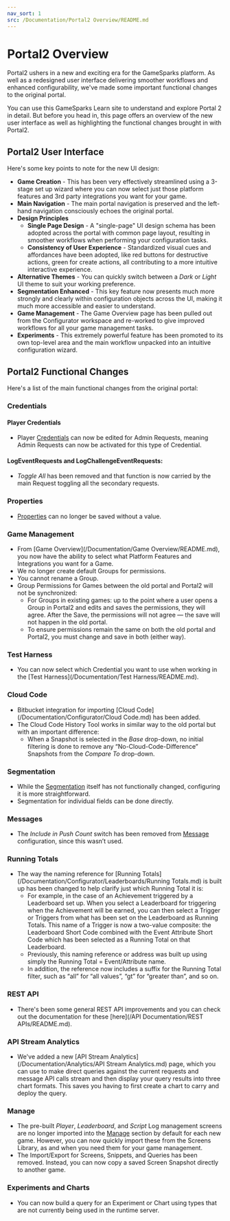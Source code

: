 ```yaml
---
nav_sort: 1
src: /Documentation/Portal2 Overview/README.md
---
```


# Portal2 Overview

Portal2 ushers in a new and exciting era for the GameSparks platform. As well as a redesigned user interface delivering smoother workflows and enhanced configurability, we've made some important functional changes to the original portal.

You can use this GameSparks Learn site to understand and explore Portal 2 in detail. But before you head in, this page offers an overview of the new user interface as well as highlighting the functional changes brought in with Portal2.

## Portal2 User Interface

Here's some key points to note for the new UI design:

* **Game Creation** - This has been very effectively streamlined using a 3-stage set up wizard where you can now select just those platform features and 3rd party integrations you want for your game.
* **Main Navigation** - The main portal navigation is preserved and the left-hand navigation consciously echoes the original portal.
* **Design Principles**
  * **Single Page Design** - A "single-page" UI design schema has been adopted across the portal with common page layout, resulting in smoother workflows when performing your configuration tasks.
  * **Consistency of User Experience** - Standardized visual cues and affordances have been adopted, like red buttons for destructive actions, green for create actions, all contributing to a more intuitive interactive experience.
* **Alternative Themes** - You can quickly switch between a *Dark* or *Light* UI theme to suit your working preference.
* **Segmentation Enhanced** - This key feature now presents much more strongly and clearly within configuration objects across the UI, making it much more accessible and easier to understand.
* **Game Management** - The Game Overview page has been pulled out from the Configurator workspace and re-worked to give improved workflows for all your game management tasks.
* **Experiments** - This extremely powerful feature has been promoted to its own top-level area and the main workflow unpacked into an intuitive configuration wizard.


## Portal2 Functional Changes

Here's a list of the main functional changes from the original portal:

### Credentials

#### Player Credentials
* Player [Credentials](/Documentation/Configurator/Credentials.md) can now be edited for Admin Requests, meaning Admin Requests can now be activated for this type of Credential.

#### LogEventRequests and LogChallengeEventRequests:
* *Toggle All* has been removed and that function is now carried by the main Request toggling all the secondary requests.

### Properties
* [Properties](/Documentation/Configurator/Properties.md) can no longer be saved without a value.

### Game Management
* From [Game Overview](/Documentation/Game Overview/README.md), you now have the ability to select what Platform Features and Integrations you want for a Game.
* We no longer create default Groups for permissions.
* You cannot rename a Group.
* Group Permissions for Games between the old portal and Portal2 will not be synchronized:
  * For Groups in existing games: up to the point where a user opens a Group in Portal2 and edits and saves the permissions, they will agree. After the Save, the permissions will not agree — the save will not happen in the old portal.
  * To ensure permissions remain the same on both the old portal and Portal2, you must change and save in both (either way).

### Test Harness
* You can now select which Credential you want to use when working in the [Test Harness](/Documentation/Test Harness/README.md).

### Cloud Code
* Bitbucket integration for importing [Cloud Code](/Documentation/Configurator/Cloud Code.md) has been added.
* The Cloud Code History Tool works in similar way to the old portal but with an important difference:
  * When a Snapshot is selected in the *Base* drop-down, no initial filtering is done to remove any “No-Cloud-Code-Difference” Snapshots from the *Compare To* drop-down.

### Segmentation
* While the [Segmentation](/Documentation/Configurator/Segments.md) itself has not functionally changed, configuring it is more straightforward.
* Segmentation for individual fields can be done directly.

### Messages
* The *Include in Push Count* switch has been removed from [Message](/Documentation/Configurator/Messages.md) configuration, since this wasn’t used.

### Running Totals
* The way the naming reference for [Running Totals](/Documentation/Configurator/Leaderboards/Running Totals.md) is built up has been changed to help clarify just which Running Total it is:
  * For example, in the case of an Achievement triggered by a Leaderboard set up. When you select a Leaderboard for triggering when the Achievement will be earned, you can then select a Trigger or Triggers from what has been set on the Leaderboard as Running Totals. This name of a Trigger is now a two-value composite: the Leaderboard Short Code combined with the Event Attribute Short Code which has been selected as a Running Total on that Leaderboard.
  * Previously, this naming reference or address was built up using simply the Running Total = Event/Attribute name.
  * In addition, the reference now includes a suffix for the Running Total filter, such as “all” for “all values”, “gt” for “greater than”, and so on.

### REST API
* There's been some general REST API improvements and you can check out the documentation for these [here](/API Documentation/REST APIs/README.md).

### API Stream Analytics
* We've added a new [API Stream Analytics](/Documentation/Analytics/API Stream Analytics.md) page, which you can use to make direct queries against the current requests and message API calls stream and then display your query results into three chart formats. This saves you having to first create a chart to carry and deploy the query.

### Manage
* The pre-built *Player*, *Leaderboard*, and *Script* Log management screens are no longer imported into the [Manage](/Documentation/Manage/README.md) section by default for each new game. However, you can now quickly import these from the Screens Library, as and when you need them for your game management.
* The Import/Export for Screens, Snippets, and Queries has been removed. Instead, you can now copy a saved Screen Snapshot directly to another game.

### Experiments and Charts
* You can now build a query for an Experiment or Chart using types that are not currently being used in the runtime server.
